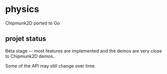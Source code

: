 # physics
Chipmunk2D ported to Go

## projet status

Beta stage -- most features are implemented and the demos are very close to Chipmunk2D demos.

Some of the API may still change over time.

